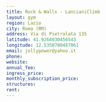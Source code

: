 ```yaml
---
title: Rock & Walls - LancianiClimb
layout: gym
region: Lazio
city: Roma (RM)
address: Via di Pietralata 135
latitude: 41.9264030456543
longitude: 12.5350780487061
email: jollypower@yahoo.it
phone: 
website: 
annual_fee: 
ingress_price: 
monthly_subscription_price: 
structures: 
rent: 
---
```


